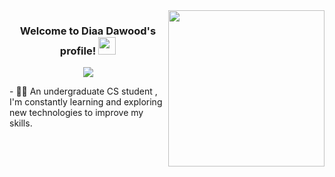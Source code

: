 <img width="250" align="right" src="https://media.tenor.com/rf88Pwf2KcsAAAAC/css-ie.gif">

<h3 align="center">
  Welcome to Diaa Dawood's profile!
  <img src="https://media.giphy.com/media/hvRJCLFzcasrR4ia7z/giphy.gif" width="28">
</h3>

<p align="center">
  <a href="https://github.com/DenverCoder1/readme-typing-svg"><img src="https://readme-typing-svg.herokuapp.com/?lines=Back-End%20Developer;Always%20learning%20new%20things&font=Fira%20Code&center=true&width=440&height=45&color=#5c7ef7&vCenter=true&size=22"></a>
</p> 
- 👨‍💻 An undergraduate CS student , I'm constantly learning and exploring new technologies to improve my skills.

